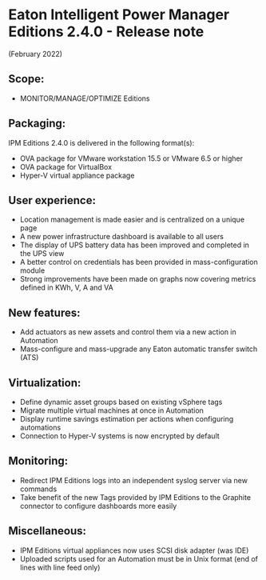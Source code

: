 # Eaton Intelligent Power Manager Editions 2.4.0 - Release note
(February 2022)

## Scope:
* MONITOR/MANAGE/OPTIMIZE Editions

## Packaging:
IPM Editions 2.4.0 is delivered in the following format(s):
* OVA package for VMware workstation 15.5 or VMware 6.5 or higher
* OVA package for VirtualBox
* Hyper-V virtual appliance package

## User experience:
* Location management is made easier and is centralized on a unique page
* A new power infrastructure dashboard is available to all users
* The display of UPS battery data has been improved and completed in the UPS view
* A better control on credentials has been provided in mass-configuration module
* Strong improvements have been made on graphs now covering metrics defined in KWh, V, A and VA

## New features:
* Add actuators as new assets and control them via a new action in Automation
* Mass-configure and mass-upgrade any Eaton automatic transfer switch (ATS)

## Virtualization:
* Define dynamic asset groups based on existing vSphere tags
* Migrate multiple virtual machines at once in Automation
* Display runtime savings estimation per actions when configuring automations
* Connection to Hyper-V systems is now encrypted by default

## Monitoring:
* Redirect IPM Editions logs into an independent syslog server via new commands
* Take benefit of the new Tags provided by IPM Editions to the Graphite connector to configure dashboards more easily

## Miscellaneous:
* IPM Editions virtual appliances now uses SCSI disk adapter (was IDE)
* Uploaded scripts used for an Automation must be in Unix format (end of lines with line feed only)
